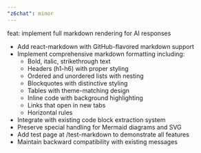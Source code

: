 ```yaml
---
"z6chat": minor
---
```


feat: implement full markdown rendering for AI responses

- Add react-markdown with GitHub-flavored markdown support
- Implement comprehensive markdown formatting including:
  - Bold, italic, strikethrough text
  - Headers (h1-h6) with proper styling
  - Ordered and unordered lists with nesting
  - Blockquotes with distinctive styling
  - Tables with theme-matching design
  - Inline code with background highlighting
  - Links that open in new tabs
  - Horizontal rules
- Integrate with existing code block extraction system
- Preserve special handling for Mermaid diagrams and SVG
- Add test page at /test-markdown to demonstrate all features
- Maintain backward compatibility with existing messages